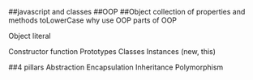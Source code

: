 ##javascript and classes
##OOP
##Object
collection of properties and methods
toLowerCase
why use OOP
parts of OOP

Object literal

Constructor function
Prototypes
Classes
Instances (new, this)

##4 pillars
Abstraction Encapsulation Inheritance Polymorphism